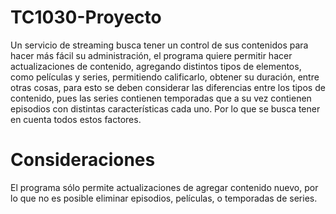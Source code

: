 # TC1030-Proyecto
Un servicio de streaming busca tener un control de sus contenidos para hacer más fácil su administración, el programa quiere permitir hacer actualizaciones de contenido, agregando distintos tipos de elementos, como películas y series, permitiendo calificarlo, obtener su duración, entre otras cosas, para esto se deben considerar las diferencias entre los tipos de contenido, pues las series contienen temporadas que a su vez contienen episodios con distintas características cada uno. Por lo que se busca tener en cuenta todos estos factores.

# Consideraciones
El programa sólo permite actualizaciones de agregar contenido nuevo, por lo que no es posible eliminar episodios, películas, o temporadas de series.
